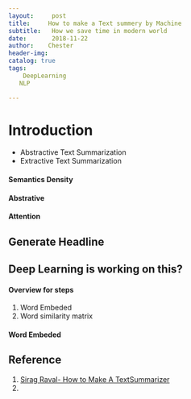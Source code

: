 ```yaml
---
layout:     post
title:     How to make a Text summery by Machine
subtitle:   How we save time in modern world
date:       2018-11-22
author:    Chester
header-img: 
catalog: true
tags:
    DeepLearning
   NLP

---
```


# Introduction

- Abstractive Text Summarization
- Extractive Text Summarization


#### Semantics Density
#### Abstrative
#### Attention

## Generate Headline

## Deep Learning is working on this?
#### Overview for steps

 1. Word Embeded
 2. Word similarity matrix


#### Word Embeded


## Reference

 1. [Sirag Raval- How to Make A TextSummarizer](https://github.com/llSourcell/How_to_make_a_text_summarizer)
 2. 



<!--stackedit_data:
eyJoaXN0b3J5IjpbLTI5MjUyMjc3LC0xNzI2NjQxNDg3XX0=
-->